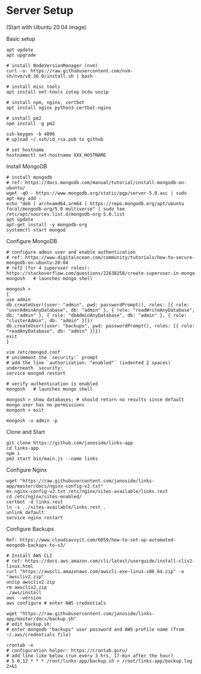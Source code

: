 # Server Setup

(Start with Ubuntu 20.04 image)


Basic setup

	apt update
	apt upgrade
	
	# install NodeVersionManager (nvm)
	curl -o- https://raw.githubusercontent.com/nvm-sh/nvm/v0.38.0/install.sh | bash
	
	# install misc tools
	apt install net-tools iotop ncdu unzip
	
	# install npm, nginx, certbot
	apt install nginx python3-certbot-nginx
	
	# install pm2
	npm install -g pm2
	
	ssh-keygen -b 4096
	# upload ~/.ssh/id_rsa.pub to github
	
	# set hostname
	hostnamectl set-hostname XXX_HOSTNAME

Install MongoDB
	  
	# install mongodb
	# ref: https://docs.mongodb.com/manual/tutorial/install-mongodb-on-ubuntu/
	wget -qO - https://www.mongodb.org/static/pgp/server-5.0.asc | sudo apt-key add -
	echo "deb [ arch=amd64,arm64 ] https://repo.mongodb.org/apt/ubuntu focal/mongodb-org/5.0 multiverse" | sudo tee /etc/apt/sources.list.d/mongodb-org-5.0.list
	apt update
	apt-get install -y mongodb-org
	systemctl start mongod

Configure MongoDB
	  
	# configure admin user and enable authentication
	# ref: https://www.digitalocean.com/community/tutorials/how-to-secure-mongodb-on-ubuntu-20-04
	# ref2 (for 4 superuser roles): https://stackoverflow.com/questions/22638258/create-superuser-in-mongo
	mongosh   # launches mongo shell
	  
	mongosh >
	{
	use admin
	db.createUser({user: "admin", pwd: passwordPrompt(), roles: [{ role: "userAdminAnyDatabase", db: "admin" }, { role: "readWriteAnyDatabase", db: "admin" }, { role: "dbAdminAnyDatabase", db: "admin" }, { role: "clusterAdmin", db: "admin" }]})
	db.createUser({user: "backups", pwd: passwordPrompt(), roles: [{ role: "readAnyDatabase", db: "admin" }]})
	exit
	}
	  
	vim /etc/mongod.conf
	# uncomment the `security:` prompt
	# add the line `authorization: "enabled"` (indented 2 spaces) underneath `security:`
	service mongod restart
	  
	# verify authentication is enabled
	mongosh   # launches mongo shell
	
	mongosh > show databases; # should return no results since default mongo user has no permissions
	mongosh > exit
	
	mongosh -u admin -p
	

Clone and Start
	
	git clone https://github.com/janoside/links-app
	cd links-app
	npm i
	pm2 start bin/main.js --name links

Configure Nginx

	wget "https://raw.githubusercontent.com/janoside/links-app/master/docs/nginx-config-v2.txt"
	mv nginx-config-v2.txt /etc/nginx/sites-available/links.rest
	cd /etc/nginx/sites-enabled/
	certbot -d links.rest
	ln -s ../sites-available/links.rest .
	unlink default
	service nginx restart
	  
Configure Backups

	Ref: https://www.cloudsavvyit.com/6059/how-to-set-up-automated-mongodb-backups-to-s3/
	
	# Install AWS CLI
	# ref: https://docs.aws.amazon.com/cli/latest/userguide/install-cliv2-linux.html
	curl "https://awscli.amazonaws.com/awscli-exe-linux-x86_64.zip" -o "awscliv2.zip"
	unzip awscliv2.zip
	rm awscliv2.zip
	./aws/install
	aws --version
	aws configure # enter AWS credentials
	
	wget "https://raw.githubusercontent.com/janoside/links-app/master/docs/backup.sh"
	# edit backup.sh:
	# enter mongodb "backups" user password and AWS profile name (from ~/.aws/credentials file)
	
	crontab -e
	# configuration helper: https://crontab.guru/
	# add line like below (run every 3 hrs, 17-min after the hour)
	# 5 0,12 * * * /root/links-app/backup.sh > /root/links-app/backup.log 2>&1

